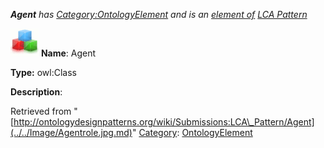 ___Agent__ has [Category:OntologyElement](../../Category/OntologyElement.md "Category:OntologyElement") and is an [element of](../../Property/ElementOf.md "Property:ElementOf") [LCA Pattern](../../Submissions/LCA_Pattern.md "Submissions:LCA Pattern")_


  




[![Class](../../images/thumb/2/27/Class.gif/45px-Class.gif)](../../Image/Class.gif.md "Class")
__Name__: Agent 


__Type:__ owl:Class 


__Description__: 





Retrieved from "[http://ontologydesignpatterns.org/wiki/Submissions:LCA\_Pattern/Agent](../../Image/Agentrole.jpg.md)"
 [Category](http://ontologydesignpatterns.org/wiki/Special:Categories "Special:Categories"): [OntologyElement](../../Category/OntologyElement.md "Category:OntologyElement")